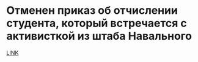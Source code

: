 # Отменен приказ об отчислении студента, который встречается с активисткой из штаба Навального



[LINK](https://varlamov.ru/2631996.html)